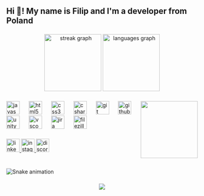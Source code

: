 <h2 align="left">Hi 👋! My name is Filip and I'm a developer from Poland</h2>

###

<div align="center">
  <img src="https://streak-stats.demolab.com?user=MrPhilip7&locale=en&mode=daily&theme=dracula&hide_border=false&border_radius=5" height="150" alt="streak graph"  />
  <img src="https://github-readme-stats.vercel.app/api/top-langs?username=MrPhilip7&locale=en&hide_title=false&layout=compact&card_width=320&langs_count=5&theme=dracula&hide_border=false" height="150" alt="languages graph"  />
</div>

###

<img align="right" height="150" src="https://scontent-waw2-2.xx.fbcdn.net/v/t39.30808-6/481330376_9257569491005207_163070000584934920_n.jpg?_nc_cat=101&ccb=1-7&_nc_sid=6ee11a&_nc_ohc=oojF0_7P2ZIQ7kNvgFU64Ks&_nc_oc=AdgPrQEnopxnPa3zYm_Yns6XZtUeONF8ZrHZxr3nqUY2p0s6R138EbnyVrfE0BIssQM&_nc_zt=23&_nc_ht=scontent-waw2-2.xx&_nc_gid=Atc9DMFefgZMkwO_kVLNLvu&oh=00_AYGKdnXjKm583zNP07_XgBMIyHM3dNZKu2cLuGneT4JJQQ&oe=67D3BA4A"  />

###

<div align="left">
  <img src="https://cdn.jsdelivr.net/gh/devicons/devicon/icons/javascript/javascript-original.svg" height="35" alt="javascript logo"  />
  <img width="16" />
  <img src="https://cdn.jsdelivr.net/gh/devicons/devicon/icons/html5/html5-original.svg" height="35" alt="html5 logo"  />
  <img width="16" />
  <img src="https://cdn.jsdelivr.net/gh/devicons/devicon/icons/css3/css3-original.svg" height="35" alt="css3 logo"  />
  <img width="16" />
  <img src="https://cdn.jsdelivr.net/gh/devicons/devicon/icons/csharp/csharp-original.svg" height="35" alt="csharp logo"  />
  <img width="16" />
  <img src="https://cdn.jsdelivr.net/gh/devicons/devicon/icons/git/git-original.svg" height="35" alt="git logo"  />
  <img width="16" />
  <img src="https://cdn.jsdelivr.net/gh/devicons/devicon/icons/github/github-original.svg" height="35" alt="github logo"  />
  <img width="16" />
  <img src="https://cdn.jsdelivr.net/gh/devicons/devicon/icons/unity/unity-original.svg" height="35" alt="unity logo"  />
  <img width="16" />
  <img src="https://cdn.jsdelivr.net/gh/devicons/devicon/icons/vscode/vscode-original.svg" height="35" alt="vscode logo"  />
  <img width="16" />
  <img src="https://cdn.jsdelivr.net/gh/devicons/devicon/icons/jira/jira-original.svg" height="35" alt="jira logo"  />
  <img width="16" />
  <img src="https://cdn.jsdelivr.net/gh/devicons/devicon/icons/filezilla/filezilla-plain.svg" height="35" alt="filezilla logo"  />
</div>

###

<div align="left">
  <a href="https://www.linkedin.com/in/filip-czerwi%C5%84ski-8629591b3/" target="_blank">
    <img src="https://img.shields.io/static/v1?message=LinkedIn&logo=linkedin&label=&color=0077B5&logoColor=white&labelColor=&style=for-the-badge" height="35" alt="linkedin logo"  />
  </a>
  <a href="https://www.instagram.com/f.czer/" target="_blank">
    <img src="https://img.shields.io/static/v1?message=Instagram&logo=instagram&label=&color=E4405F&logoColor=white&labelColor=&style=for-the-badge" height="35" alt="instagram logo"  />
  </a>
  <a href="https://discord.gg/H24xwqEt" target="_blank">
    <img src="https://img.shields.io/static/v1?message=Discord&logo=discord&label=&color=7289DA&logoColor=white&labelColor=&style=for-the-badge" height="35" alt="discord logo"  />
  </a>
</div>

###

<br clear="both">

<img src="https://raw.githubusercontent.com/MrPhilip7/MrPhilip7/output/snake.svg" alt="Snake animation" />

###

<div align="center">
  <img src="https://profile-counter.glitch.me/MrPhilip7/count.svg?"  />
</div>

###
